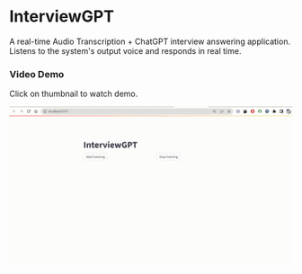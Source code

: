# InterviewGPT
A real-time Audio Transcription + ChatGPT interview answering application. Listens to the system's output voice and responds in real time.

### Video Demo

Click on thumbnail to watch demo.

[![Demo](https://github.com/snehitvaddi/InterviewGPT/blob/main/ApplicationDemo.gif)](https://github.com/snehitvaddi/InterviewGPT/blob/main/ApplicationDemo.mp4)

